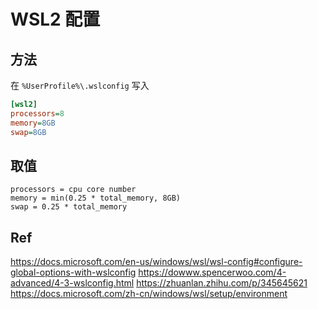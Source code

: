 # WSL2 配置

## 方法

在 `%UserProfile%\.wslconfig` 写入

```ini
[wsl2]
processors=8
memory=8GB
swap=8GB
```

## 取值

```plaintext
processors = cpu core number
memory = min(0.25 * total_memory, 8GB)
swap = 0.25 * total_memory
```

## Ref

<https://docs.microsoft.com/en-us/windows/wsl/wsl-config#configure-global-options-with-wslconfig>
<https://dowww.spencerwoo.com/4-advanced/4-3-wslconfig.html>
<https://zhuanlan.zhihu.com/p/345645621>
<https://docs.microsoft.com/zh-cn/windows/wsl/setup/environment>
